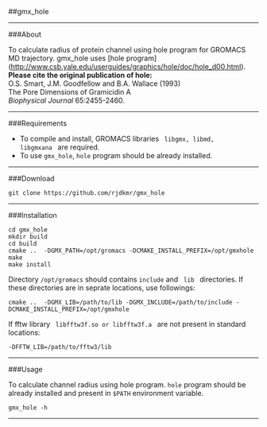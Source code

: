 ##gmx_hole
***

###About

To calculate radius of protein channel using hole program for GROMACS MD trajectory. gmx\_hole uses [hole program]                                                       (http://www.csb.yale.edu/userguides/graphics/hole/doc/hole_d00.html). <strong>Please cite the original publication of hole: </strong>                         
O.S. Smart, J.M. Goodfellow and B.A. Wallace (1993)                     
The Pore Dimensions of Gramicidin A                                     
_Biophysical Journal_ 65:2455-2460.

***

###Requirements
* To compile and install, GROMACS libraries <code> libgmx, libmd, libgmxana </code> are required.
* To use <code>gmx_hole</code>, <code>hole</code> program should be already installed.

***

###Download
<pre><code>git clone https://github.com/rjdkmr/gmx_hole
</code></pre>
***

###Installation
<pre><code>cd gmx_hole
mkdir build
cd build
cmake ..  -DGMX_PATH=/opt/gromacs -DCMAKE_INSTALL_PREFIX=/opt/gmxhole
make
make install
</code></pre>

Directory <code>/opt/gromacs</code> should contains <code>include</code> and <code> lib </code> directories. If these directories are in seprate locations, use followings:
<pre><code>cmake ..  -DGMX_LIB=/path/to/lib -DGMX_INCLUDE=/path/to/include -DCMAKE_INSTALL_PREFIX=/opt/gmxhole
</code></pre>

If fftw library <code> libfftw3f.so or libfftw3f.a </code> are not present in standard locations:
<pre><code>-DFFTW_LIB=/path/to/fftw3/lib</code></pre>
***

###Usage

To calculate channel radius using hole program. <code>hole</code> program should be already installed and present in <code>$PATH</code> environment variable.


<pre><code>gmx_hole -h
</code></pre>
***
